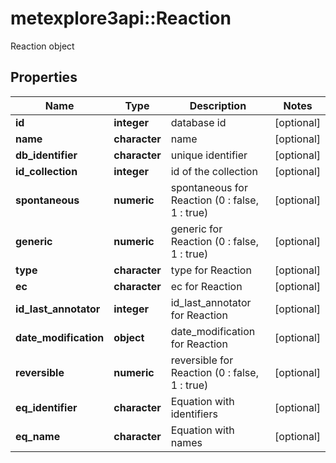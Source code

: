 # metexplore3api::Reaction

Reaction object

## Properties
Name | Type | Description | Notes
------------ | ------------- | ------------- | -------------
**id** | **integer** | database id | [optional] 
**name** | **character** | name | [optional] 
**db_identifier** | **character** | unique identifier | [optional] 
**id_collection** | **integer** | id of the collection | [optional] 
**spontaneous** | **numeric** | spontaneous for Reaction (0 : false, 1 : true) | [optional] 
**generic** | **numeric** | generic for Reaction (0 : false, 1 : true) | [optional] 
**type** | **character** | type for Reaction | [optional] 
**ec** | **character** | ec for Reaction | [optional] 
**id_last_annotator** | **integer** | id_last_annotator for Reaction | [optional] 
**date_modification** | **object** | date_modification for Reaction | [optional] 
**reversible** | **numeric** | reversible for Reaction (0 : false, 1 : true) | [optional] 
**eq_identifier** | **character** | Equation with identifiers | [optional] 
**eq_name** | **character** | Equation with names | [optional] 


